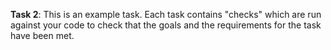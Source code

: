 **Task 2**: This is an example task. Each task contains "checks" which are run against your code to check that the goals and the requirements for the task have been met.
